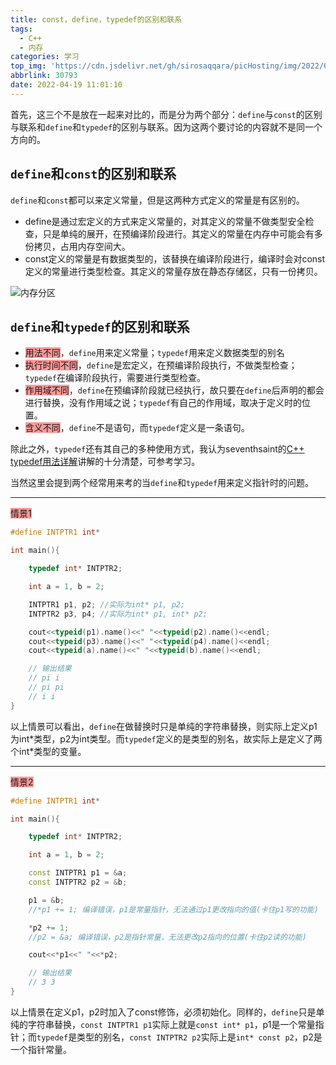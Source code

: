 ```yaml
---
title: const，define，typedef的区别和联系
tags:
  - C++
  - 内存
categories: 学习
top_img: 'https://cdn.jsdelivr.net/gh/sirosaqqara/picHosting/img/2022/04/19/110843.png'
abbrlink: 30793
date: 2022-04-19 11:01:10
---
```


首先，这三个不是放在一起来对比的，而是分为两个部分：`define`与`const`的区别与联系和`define`和`typedef`的区别与联系。因为这两个要讨论的内容就不是同一个方向的。

## `define`和`const`的区别和联系

`define`和`const`都可以来定义常量，但是这两种方式定义的常量是有区别的。

* define是通过宏定义的方式来定义常量的，对其定义的常量不做类型安全检查，只是单纯的展开，在预编译阶段进行。其定义的常量在内存中可能会有多份拷贝，占用内存空间大。
* const定义的常量是有数据类型的，该替换在编译阶段进行，编译时会对const定义的常量进行类型检查。其定义的常量存放在静态存储区，只有一份拷贝。

![内存分区](https://cdn.jsdelivr.net/gh/sirosaqqara/picHosting/img/2022/04/19/101221.png)

## `define`和`typedef`的区别和联系

* <span style="background:#FF9999;">用法不同</span>，`define`用来定义常量；`typedef`用来定义数据类型的别名
* <span style="background:#FF9999;">执行时间不同</span>，`define`是宏定义，在预编译阶段执行，不做类型检查；`typedef`在编译阶段执行，需要进行类型检查。
* <span style="background:#FF9999;">作用域不同</span>，`define`在预编译阶段就已经执行，故只要在`define`后声明的都会进行替换，没有作用域之说；`typedef`有自己的作用域，取决于定义时的位置。
* <span style="background:#FF9999;">含义不同</span>，`define`不是语句，而`typedef`定义是一条语句。

除此之外，`typedef`还有其自己的多种使用方式，我认为seventhsaint的[C++ typedef用法详解](https://www.cnblogs.com/seventhsaint/archive/2012/11/18/2805660.html)讲解的十分清楚，可参考学习。

当然这里会提到两个经常用来考的当`define`和`typedef`用来定义指针时的问题。

------

<span style="background:#FF9999;">情景1</span>

```C++
#define INTPTR1 int*

int main(){

    typedef int* INTPTR2;

    int a = 1, b = 2;

    INTPTR1 p1, p2; //实际为int* p1, p2;
    INTPTR2 p3, p4; //实际为int* p1, int* p2;

    cout<<typeid(p1).name()<<" "<<typeid(p2).name()<<endl;
    cout<<typeid(p3).name()<<" "<<typeid(p4).name()<<endl;
    cout<<typeid(a).name()<<" "<<typeid(b).name()<<endl;

    // 输出结果
    // pi i
    // pi pi
    // i i
}
```

以上情景可以看出，`define`在做替换时只是单纯的字符串替换，则实际上定义p1为int\*类型，p2为int类型。而`typedef`定义的是类型的别名，故实际上是定义了两个int\*类型的变量。

------

<span style="background:#FF9999;">情景2</span>

```C++
#define INTPTR1 int*

int main(){

    typedef int* INTPTR2;

    int a = 1, b = 2;

    const INTPTR1 p1 = &a;
    const INTPTR2 p2 = &b;

    p1 = &b;
    //*p1 += 1; 编译错误，p1是常量指针，无法通过p1更改指向的值(卡住p1写的功能)

    *p2 += 1;
    //p2 = &a; 编译错误，p2是指针常量，无法更改p2指向的位置(卡住p2读的功能)

    cout<<*p1<<" "<<*p2;

    // 输出结果
    // 3 3
}
```

以上情景在定义p1，p2时加入了const修饰，必须初始化。同样的，`define`只是单纯的字符串替换，`const INTPTR1 p1`实际上就是`const int* p1`，p1是一个常量指针；而`typedef`是类型的别名，`const INTPTR2 p2`实际上是`int* const p2`，p2是一个指针常量。
